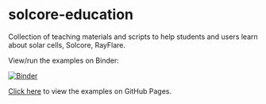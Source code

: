 # solcore-education
Collection of teaching materials and scripts to help students and users learn about solar cells, 
Solcore, RayFlare.

View/run the examples on Binder:

[![Binder](https://mybinder.org/badge_logo.svg)](https://mybinder.org/v2/gh/qpv-research-group/solcore-education)

[Click here](https://qpv-research-group.github.io/solcore-education/) to view the examples on GitHub Pages.

[comment]: # (Command to convert .ipynb to .py: jupyter nbconvert --output-dir='./solar-cell-simulation' ./solar-cell-simulation/notebooks/*.ipynb --to script
)